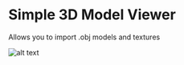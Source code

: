# Simple 3D Model Viewer
Allows you to import .obj models and textures

![alt text](https://github.com/lennart3211/game-engine/blob/main/textures/PRwykypz6V.png?raw=true)
